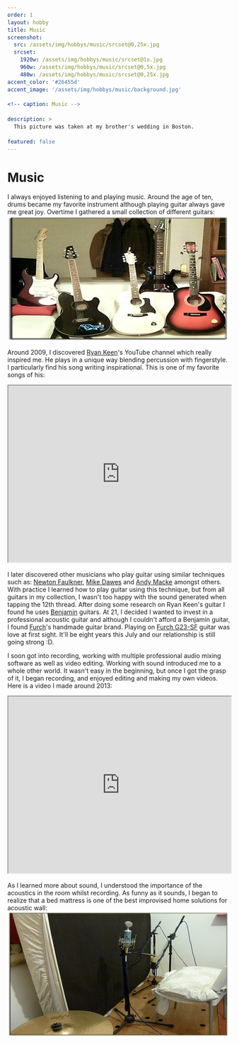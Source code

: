 ```yaml
---
order: 1
layout: hobby
title: Music
screenshot:
  src: /assets/img/hobbys/music/srcset@0,25x.jpg
  srcset:
    1920w: /assets/img/hobbys/music/srcset@1x.jpg
    960w: /assets/img/hobbys/music/srcset@0,5x.jpg
    480w: /assets/img/hobbys/music/srcset@0,25x.jpg
accent_color: '#26455d'
accent_image: '/assets/img/hobbys/music/background.jpg'

<!-- caption: Music -->

description: >
  This picture was taken at my brother's wedding in Boston.

featured: false
---
```



# Music

I always enjoyed listening to and playing music. Around the age of ten, drums became my favorite instrument although playing guitar always gave me great joy. Overtime I gathered a small collection of different guitars:
![Guitars Collection](/assets/img/hobbys/music/guitars_collection.png)

Around 2009, I discovered [Ryan Keen](http://www.ryankeen.co.uk/)'s YouTube channel which really inspired me. He plays in a unique way blending percussion with fingerstyle. I particularly find his song writing inspirational. This is one of my favorite songs of his:
<iframe src="https://www.youtube.com/embed/mdJaV_W4_mA"
        width="100%" height="400"
        frameborder="1" allow="accelerometer; autoplay; encrypted-media; gyroscope; picture-in-picture"
        style="background: #000000;"
        allowfullscreen></iframe>

I later discovered other musicians who play guitar using similar techniques such as: [Newton Faulkner][1], [Mike Dawes][2] and [Andy Macke][3] amongst others.
With practice I learned how to play guitar using this technique, but from all guitars in my collection, I wasn't too happy with the sound generated when tapping the 12th thread. After doing some research on Ryan Keen's guitar I found he uses [Benjamin][4] guitars. At 21, I decided I wanted to invest in a professional acoustic guitar and although I couldn't afford a Benjamin guitar, I found [Furch][5]'s handmade guitar brand. Playing on [Furch G23-SF][6] guitar was love at first sight. It'll be eight years this July and our relationship is still going strong :D.

I soon got into recording, working with multiple professional audio mixing software as well as video editing. Working with sound introduced me to a whole other world. It wasn't easy in the beginning, but once I got the grasp of it, I began recording, and enjoyed editing and making my own videos. Here is a video I made around 2013:
<iframe src="https://player.vimeo.com/video/343860446"
        width="100%" height="400"
        frameborder="1" allow="accelerometer; autoplay; encrypted-media; gyroscope; picture-in-picture"
        style="background: #000000;"
        allowfullscreen></iframe>

As I learned more about sound, I understood the importance of the acoustics in the room whilst recording. As funny as it sounds, I began to realize that a bed mattress is one of the best improvised home solutions for acoustic wall:
![Guitars Collection](/assets/img/hobbys/music/home_studio.png)


[1]: https://www.youtube.com/user/NewtonFaulknerUK/videos
[2]: https://www.youtube.com/user/mikedawesofficial/videos
[3]: https://www.youtube.com/user/TheRealAndyMcKee/videos
[4]: http://www.benjaminguitars.co.uk
[5]: https://furchguitars.com
[6]: https://stageshop.hu/en/guitars-and-bass-guitars/furch-acoustic-guitars/furch-discontinued/furch-g23-sf-acoustic-guitar
